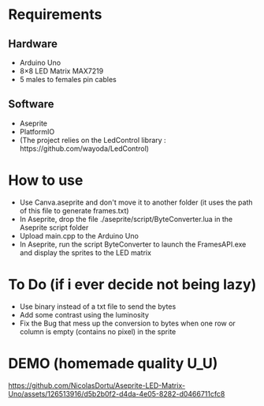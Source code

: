 # Requirements
## Hardware
<ul>
  <li>Arduino Uno</li>
  <li>8×8 LED Matrix MAX7219</li>
  <li>5 males to females pin cables</li>
</ul>

## Software
<ul>
  <li>Aseprite</li>
  <li>PlatformIO</li>
  <li>(The project relies on the LedControl library : https://github.com/wayoda/LedControl)</li>
</ul>

# How to use
<ul>
  <li>Use Canva.aseprite and don't move it to another folder (it uses the path of this file to generate frames.txt)</li>
  <li>In Aseprite, drop the file ./aseprite/script/ByteConverter.lua in the Aseprite script folder</li>
  <li>Upload main.cpp to the Arduino Uno</li>
  <li>In Aseprite, run the script ByteConverter to launch the FramesAPI.exe and display the sprites to the LED matrix</li>
</ul>

# To Do (if i ever decide not being lazy)
<ul>
  <li>Use binary instead of a txt file to send the bytes</li>
  <li>Add some contrast using the luminosity</li>
  <li>Fix the Bug that mess up the conversion to bytes when one row or column is empty (contains no pixel) in the sprite</li>
</ul>

# DEMO (homemade quality U_U)

https://github.com/NicolasDortu/Aseprite-LED-Matrix-Uno/assets/126513916/d5b2b0f2-d4da-4e05-8282-d0466711cfc8

